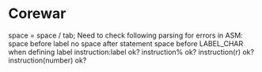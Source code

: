 # Corewar

space = space / tab;
Need to check following parsing for errors in ASM:
	space before label
	no space after statement
	space before LABEL_CHAR when defining label
	instruction:label ok?
	instruction% ok?
	instruction(r) ok?
	instruction(number) ok?
	